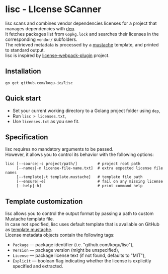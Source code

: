 # lisc - LIcense SCanner
lisc scans and combines vendor dependencies licenses for a project that manages dependencies with [dep](https://golang.github.io/dep).  
It fetches packages list from `Gopkg.lock` and searches their licenses in the corresponding `vendor/` subfolders.  
The retrieved metadata is processed by a [mustache](https://mustache.github.io/mustache.5.html) template, and printed to standard output.  
lisc is inspired by [license-webpack-plugin](https://www.npmjs.com/package/license-webpack-plugin) project.

## Installation
```go get github.com/kogu-io/lisc```

## Quick start
* Set your current working directory to a Golang project folder using `dep`,
* Run ```lisc > licenses.txt```,
* Use `licenses.txt` as you see fit.

## Specification
lisc requires no mandatory arguments to be passed.  
However, it allows you to control its behavior with the following options:
```
lisc [--source|-s project/path/]         # project root path
     [--names|-n license-file-name.txt]  # extra expected license file names
     [--template|-t template.mustache]   # template file path
     [--ensure|-e]                       # fail on any missing license
     [--help|-h]                         # print command help
```

## Template customization
lisc allows you to control the output format by passing a path to custom Mustache template file.  
In case not specified, lisc uses default template that is available on GitHub as [template.mustache](https://github.com/kogu-io/lisc/blob/master/template.mustache).  
License metadata objects contain the following tags:
* `Package` — package identifier (i.e. "github.com/kogu/lisc"),
* `Version` — package version (might be unspecified),
* `License` — package license text (if not found, defaults to "MIT"),
* `Explicit` — boolean flag indicating whether the license is explicitly specified and extracted.
